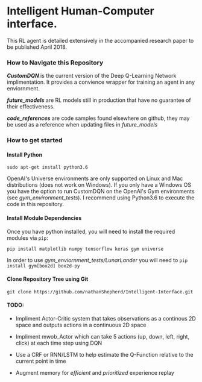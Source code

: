 # Intelligent Human-Computer interface. 
This RL agent is detailed extensively in the accompanied research paper to be published April 2018.

### How to Navigate this Repository
**_CustomDQN_** is the current version of the Deep Q-Learning Network implimentation. It provides a convience wrapper for training an agent in any enviornment.

**_future_models_** are RL models still in production that have no guarantee of their effectiveness.

**_code_references_** are code samples found elsewhere on github, they may be used as a reference when updating files in _future_models_

### How to get started
#### Install Python
```
sudo apt-get install python3.6
```
OpenAI's Universe environments are only supported on Linux and Mac distributions (does not work on Windows). If you only have a Windows OS you have the option to run CustomDQN on the OpenAI's Gym environments (see _gym_environment_tests_). I recommend using Python3.6 to execute the code in this repository.

#### Install Module Dependencies
Once you have python installed, you will need to install the required modules via `pip`:
```
pip install matplotlib numpy tensorflow keras gym universe
```
In order to use _gym_enviornment_tests/LunarLander_ you will need to `pip install gym[box2d] box2d-py`

#### Clone Repository Tree using Git
```
git clone https://github.com/nathanShepherd/Intelligent-Interface.git
```

#### TODO:
- Impliment Actor-Critic system that takes observations as a continous 2D space and outputs actions in a continuous 2D space
	
- Impliment mwob_Actor which can take 5 actions (up, down, left, right, click) at each time step using DQN

- Use a CRF or RNN/LSTM to help estimate the Q-Function relative to the current point in time

- Augment memory for _efficient_ and _prioritized_ experience replay


